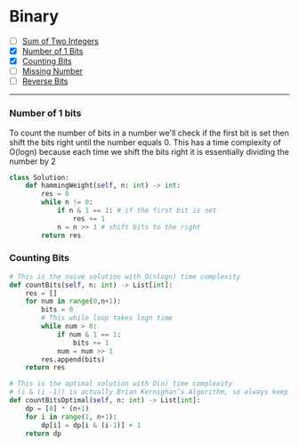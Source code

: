 
# Binary

- [ ] [Sum of Two Integers](https://leetcode.com/problems/sum-of-two-integers/)
- [X] [Number of 1 Bits](https://leetcode.com/problems/number-of-1-bits/)
- [X] [Counting Bits](https://leetcode.com/problems/counting-bits/)
- [ ] [Missing Number](https://leetcode.com/problems/missing-number/)
- [ ] [Reverse Bits](https://leetcode.com/problems/reverse-bits/)

---



### Number of 1 bits ###
To count the number of bits in a number we'll check if the first bit is set then shift the bits right until the number equals 0. This has a time complexity of O(logn) because each time we shift the bits right it is essentially dividing the number by 2
```python
class Solution:
    def hammingWeight(self, n: int) -> int:
        res = 0
        while n != 0:
            if n & 1 == 1: # if the first bit is set
                res += 1
            n = n >> 1 # shift bits to the right
        return res
```

### Counting Bits ###
```python
# This is the naive solution with O(nlogn) time complexity
def countBits(self, n: int) -> List[int]:
    res = []
    for num in range(0,n+1):
        bits = 0
        # This while loop takes logn time
        while num > 0:
            if num & 1 == 1:
                bits += 1
            num = num >> 1
        res.append(bits)
    return res

# This is the optimal solution with O(n) time complexity
# (i & (i -1)) is actually Brian Kernighan’s Algorithm, so always keep it handy for counting ones
def countBitsOptimal(self, n: int) -> List[int]:
    dp = [0] * (n+1)
    for i in range(1, n+1):
        dp[i] = dp[i & (i-1)] + 1
    return dp
```